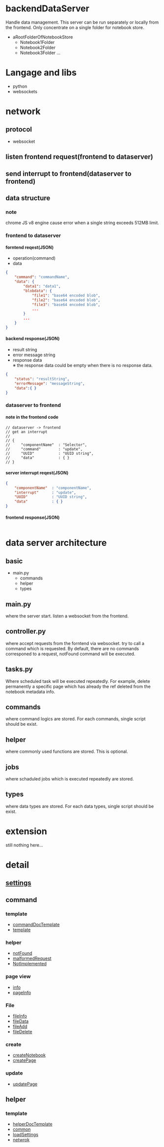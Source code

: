 
# backendDataServer
 Handle data management. This server can be run separately or locally from the frontend. Only concentrate on a single folder for notebook store.

- aRootFolderOfNotebookStore
    - Notebook1Folder
    - Notebook2Folder
    - Notebook3Folder
    ...

# Langage and libs
- python
- websockets

# network
## protocol
- websocket

## listen frontend request(frontend to dataserver)

## send interrupt to frontend(dataserver to frontend)

## data structure
### note
 chrome JS v8 engine cause error when a single string exceeds 512MB limit.
### frontend to dataserver
#### forntend reqest(JSON)
- operation(command)
- data
```json
{
    "command": "commandName",
    "data": {
        "data1": "data1",
        "blobdata": {
            "file1": "base64 encoded blob", 
            "file2": "base64 encoded blob", 
            "file3": "base64 encoded blob", 
            ...
        }
        ...
    }
}
```
#### backend response(JSON)
- result string
- error message string
- response data  
※ the response data could be empty when there is no response data.
```json
{
    "status": "resultString",
    "errorMessage": "messageString",
    "data":{ }
}
```


### dataserver to frontend
#### note in the frontend code
```
// dataserver -> frontend
// get an interrupt
// 
// {
//     "componentName"  : "Selector",
//     "command"        : "update",
//     "UUID"           : "UUID string",
//     "data"           : { }
// }
```
#### server interrupt reqest(JSON)
```json
{
    "componentName"  : "componentName",
    "interrupt"      : "update",
    "UUID"           : "UUID string",
    "data"           : { }
}
```

#### frontend response(JSON)
```json

```


# data server architecture
## basic
- main.py
    - commands
    - helper
    - types

## main.py
 where the server start. listen a websocket from the frontend.

## controller.py
 where accept requests from the forntend via websocket. try to call a command which is requested. By default, there are no commands corresponed to a request, notFound command will be executed. 

## tasks.py
 Where scheduled task will be executed repeatedly. For example, delete permanently a specific page which has already the ref deleted from the notebook metadata info.

## commands
 where command logics are stored. For each commands, single script should be exist. 

## helper
 where commonly used functions are stored. This is optional.

## jobs
 where schaduled jobs which is executed repeatedly are stored.

## types
 where data types are stored. For each data types, single script should be exist.



# extension
 still nothing here...


# detail
## [settings](./settings.md)

## command
### template
- [commandDocTemplate](./basicCommand/commandDocTemplate.md)
- [template](./basicCommand/template.md)
### helper
- [notFound](./basicCommand/helper/notFound.md)
- [malformedRequest](./basicCommand/helper/malformedRequest.md)
- [NotImplemented](./basicCommand/helper/NotImplemented.md)
### page view
- [info](./basicCommand/info.md)
- [pageInfo](./basicCommand/pageInfo.md)
### File 
- [fileInfo](./basicCommand/fileInfo.md)
- [fileData](./basicCommand/fileData.md)
- [fileAdd](./basicCommand/fileAdd.md)
- [fileDelete](./basicCommand/fileDelete.md)
### create
- [createNotebook](./basicCommand/createNotebook.md)
- [createPage](./basicCommand/createPage.md)
### update
- [updatePage](./basicCommand/updatePage.md)


## helper
### template
- [helperDocTemplate](./basicHelper/helperDocTemplate.md)
- [common](./basicHelper/common.md)
- [loadSettings](./basicHelper/loadSettings.md)
- [netwrok](./basicHelper/netwrok.md)
